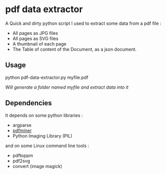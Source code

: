 pdf data extractor
==================

A Quick and dirty python script I used to extract some data from a pdf file :
 * All pages as JPG files
 * All pages as SVG files
 * A thumbnail of each page
 * The Table of content of the Document, as a json document.

Usage 
-----
python pdf-data-extractor.py myfile.pdf

*Will generate a folder named myfile and extract data into it*

Dependencies
------------

It depends on some python libraries  :
 * argparse
 * [pdfminer](http://www.unixuser.org/~euske/python/pdfminer/index.html)
 * Python Imaging Library (PIL)

and on some Linux command line tools :
 * pdftoppm
 * pdf2svg
 * convert (image magick)
